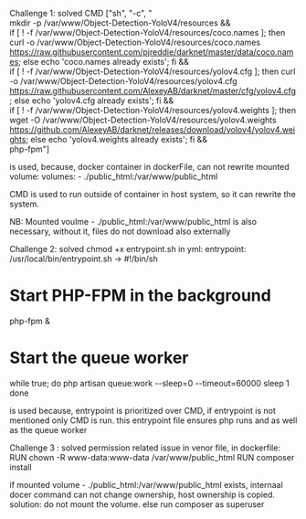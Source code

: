 Challenge 1: solved
CMD ["sh", "-c", "\
        mkdir -p /var/www/Object-Detection-YoloV4/resources && \
        if [ ! -f /var/www/Object-Detection-YoloV4/resources/coco.names ]; then curl -o /var/www/Object-Detection-YoloV4/resources/coco.names https://raw.githubusercontent.com/pjreddie/darknet/master/data/coco.names; else echo 'coco.names already exists'; fi && \
        if [ ! -f /var/www/Object-Detection-YoloV4/resources/yolov4.cfg ]; then curl -o /var/www/Object-Detection-YoloV4/resources/yolov4.cfg https://raw.githubusercontent.com/AlexeyAB/darknet/master/cfg/yolov4.cfg; else echo 'yolov4.cfg already exists'; fi && \
        if [ ! -f /var/www/Object-Detection-YoloV4/resources/yolov4.weights ]; then wget -O /var/www/Object-Detection-YoloV4/resources/yolov4.weights https://github.com/AlexeyAB/darknet/releases/download/yolov4/yolov4.weights; else echo 'yolov4.weights already exists'; fi && \
        php-fpm"]

is used, because, docker container in dockerFile, can not rewrite mounted volume:
        volumes:
                - ./public_html:/var/www/public_html


CMD is used to run outside of container in host system, so it can rewrite the system.

NB: Mounted voulme  - ./public_html:/var/www/public_html is also necessary, without it, files do not download also externally

Challenge 2: solved
chmod +x entrypoint.sh
in yml:
entrypoint: /usr/local/bin/entrypoint.sh ->
#!/bin/sh

# Start PHP-FPM in the background
php-fpm &

# Start the queue worker
while true; do
    php artisan queue:work --sleep=0 --timeout=60000
    sleep 1
done


is used because, entrypoint is prioritized over CMD, if entrypoint is not mentioned only CMD is run.
this entrypoint file ensures php runs and as well as the queue worker

Challenge 3 : solved
permission related issue in venor file,
in dockerfile:
RUN chown -R www-data:www-data /var/www/public_html
RUN composer install

if mounted volume - ./public_html:/var/www/public_html exists, internaal docer command can not change ownership, host ownership is copied.
        solution: do not mount the volume.
                else run composer as superuser

